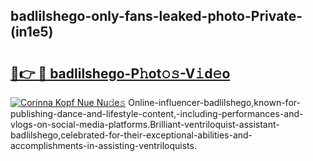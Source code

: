 ## badlilshego-only-fans​-leaked-photo​-Private-(in1e5)


# <h2><a href="https://mediaupload.pro?title=badlilshego&ref=git">🔗👉 🔴 badlilshego-P𝚑ot𝚘𝚜-V𝚒d𝚎o</a></h2>

[![Corinna Kopf Nue Nu𝚍e𝚜](https://i.imgur.com/0qMVB7G.gif)](https://mediaupload.pro?title=badlilshego&ref=git)
Online-influencer-badlilshego,known-for-publishing-dance-and-lifestyle-content,-including-performances-and-vlogs-on-social-media-platforms.Brilliant-ventriloquist-assistant-badlilshego,celebrated-for-their-exceptional-abilities-and-accomplishments-in-assisting-ventriloquists.  